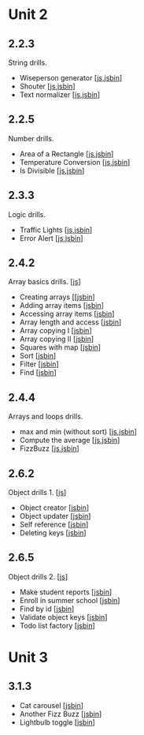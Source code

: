 # Unit 2

## 2.2.3

String drills.

 * Wiseperson generator [[js](2.2.3/wisePerson.js),[jsbin](https://jsbin.com/legiyam/edit?js,console)]
 * Shouter [[js](2.2.3/shouter.js),[jsbin](https://jsbin.com/bunujef/edit?js,console)]
 * Text normalizer [[js](2.2.3/textNormalizer.js),[jsbin](https://jsbin.com/caziroz/edit?js,console)]

## 2.2.5

Number drills.

 * Area of a Rectangle [[js](2.2.5/computeArea.js),[jsbin](https://jsbin.com/wuzataw/edit?js,console)]
 * Temperature Conversion [[js](2.2.5/temperature_conv.js),[jsbin](https://jsbin.com/jokociz/edit?js,console)]
 * Is Divisible [[js](2.2.5/isDivisible.js),[jsbin](https://jsbin.com/puqonis/edit?js,console)]

## 2.3.3

Logic drills.

 * Traffic Lights [[js](2.3.3/traffic_lights.js),[jsbin](https://jsbin.com/yefeja/edit?js,output)]
 * Error Alert [[js](2.3.3/error_alert.js),[jsbin](https://jsbin.com/pusekax/edit?js,output)]

## 2.4.2

Array basics drills. [[js](2.4.2/arrayBasics.js)]

 * Creating arrays [[[jsbin](https://jsbin.com/vehimek/edit?js,console)]
 * Adding array items [[jsbin](https://jsbin.com/xuhepu/edit?js,console)]
 * Accessing array items [[jsbin](https://jsbin.com/mevapu/edit?js,console)]
 * Array length and access [[jsbin](https://jsbin.com/piquhil/edit?js,console)]
 * Array copying I [[jsbin]()]
 * Array copying II [[jsbin]()]
 * Squares with map [[jsbin]()]
 * Sort [[jsbin]()]
 * Filter [[jsbin]()]
 * Find [[jsbin]()]

## 2.4.4

Arrays and loops drills.

 * max and min (without sort) [[js](2.4.4/max_min.js),[jsbin](https://jsbin.com/jifohik/edit?js,console)]
 * Compute the average [[js](2.4.4/average.js),[jsbin](https://jsbin.com/nilero/edit?js,console)]
 * FizzBuzz [[js](2.4.4/fizzbuzz.js),[jsbin](https://jsbin.com/fumogi/edit?js,console)]

## 2.6.2

Object drills 1. [[js](2.4.2/objectDrills1.js)]

 * Object creator [[jsbin](https://jsbin.com/qemoli/edit?js,console)]
 * Object updater [[jsbin](https://jsbin.com/wikozed/edit?js,console)]
 * Self reference [[jsbin](https://jsbin.com/topifok/edit?js,console)]
 * Deleting keys [[jsbin](https://jsbin.com/mediyac/edit?js,console)]

## 2.6.5

Object drills 2. [[js](2.4.5/objectDrills2.js)]

 * Make student reports [[jsbin]()]
 * Enroll in summer school [[jsbin]()]
 * Find by id [[jsbin]()]
 * Validate object keys [[jsbin]()]
 * Todo list factory [[jsbin]()]

# Unit 3

## 3.1.3

 * Cat carousel [[jsbin]()]
 * Another Fizz Buzz [[jsbin]()]
 * Lightbulb toggle [[jsbin]()]
